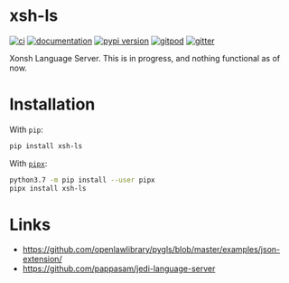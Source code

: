 # xsh-ls

[![ci](https://github.com/jnoortheen/xsh-ls/workflows/ci/badge.svg)](https://github.com/jnoortheen/xsh-ls/actions?query=workflow%3Aci)
[![documentation](https://img.shields.io/badge/docs-mkdocs%20material-blue.svg?style=flat)](https://jnoortheen.github.io/xsh-ls/)
[![pypi version](https://img.shields.io/pypi/v/xsh-ls.svg)](https://pypi.org/project/xsh-ls/)
[![gitpod](https://img.shields.io/badge/gitpod-workspace-blue.svg?style=flat)](https://gitpod.io/#https://github.com/jnoortheen/xsh-ls)
[![gitter](https://badges.gitter.im/join%20chat.svg)](https://gitter.im/xsh-ls/community)

Xonsh Language Server. This is in progress, and nothing functional as of now.

# Installation

With `pip`:
```bash
pip install xsh-ls
```

With [`pipx`](https://github.com/pipxproject/pipx):
```bash
python3.7 -m pip install --user pipx
pipx install xsh-ls
```

# Links
- https://github.com/openlawlibrary/pygls/blob/master/examples/json-extension/
- https://github.com/pappasam/jedi-language-server
